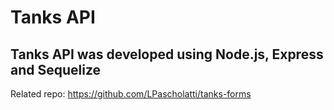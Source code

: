 # Tanks API

## Tanks API was developed using Node.js, Express and Sequelize

Related repo: https://github.com/LPascholatti/tanks-forms